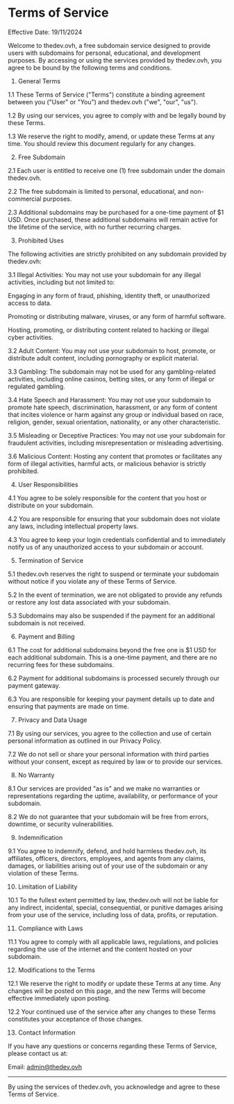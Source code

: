 # Terms of Service

Effective Date: 19/11/2024

Welcome to thedev.ovh, a free subdomain service designed to provide users with subdomains for personal, educational, and development purposes. By accessing or using the services provided by thedev.ovh, you agree to be bound by the following terms and conditions.

1. General Terms

1.1 These Terms of Service ("Terms") constitute a binding agreement between you ("User" or "You") and thedev.ovh ("we", "our", "us").

1.2 By using our services, you agree to comply with and be legally bound by these Terms.

1.3 We reserve the right to modify, amend, or update these Terms at any time. You should review this document regularly for any changes.


2. Free Subdomain

2.1 Each user is entitled to receive one (1) free subdomain under the domain thedev.ovh.

2.2 The free subdomain is limited to personal, educational, and non-commercial purposes.

2.3 Additional subdomains may be purchased for a one-time payment of $1 USD. Once purchased, these additional subdomains will remain active for the lifetime of the service, with no further recurring charges.


3. Prohibited Uses

The following activities are strictly prohibited on any subdomain provided by thedev.ovh:

3.1 Illegal Activities: You may not use your subdomain for any illegal activities, including but not limited to:

Engaging in any form of fraud, phishing, identity theft, or unauthorized access to data.

Promoting or distributing malware, viruses, or any form of harmful software.

Hosting, promoting, or distributing content related to hacking or illegal cyber activities.


3.2 Adult Content: You may not use your subdomain to host, promote, or distribute adult content, including pornography or explicit material.

3.3 Gambling: The subdomain may not be used for any gambling-related activities, including online casinos, betting sites, or any form of illegal or regulated gambling.

3.4 Hate Speech and Harassment: You may not use your subdomain to promote hate speech, discrimination, harassment, or any form of content that incites violence or harm against any group or individual based on race, religion, gender, sexual orientation, nationality, or any other characteristic.

3.5 Misleading or Deceptive Practices: You may not use your subdomain for fraudulent activities, including misrepresentation or misleading advertising.

3.6 Malicious Content: Hosting any content that promotes or facilitates any form of illegal activities, harmful acts, or malicious behavior is strictly prohibited.


4. User Responsibilities

4.1 You agree to be solely responsible for the content that you host or distribute on your subdomain.

4.2 You are responsible for ensuring that your subdomain does not violate any laws, including intellectual property laws.

4.3 You agree to keep your login credentials confidential and to immediately notify us of any unauthorized access to your subdomain or account.


5. Termination of Service

5.1 thedev.ovh reserves the right to suspend or terminate your subdomain without notice if you violate any of these Terms of Service.

5.2 In the event of termination, we are not obligated to provide any refunds or restore any lost data associated with your subdomain.

5.3 Subdomains may also be suspended if the payment for an additional subdomain is not received.


6. Payment and Billing

6.1 The cost for additional subdomains beyond the free one is $1 USD for each additional subdomain. This is a one-time payment, and there are no recurring fees for these subdomains.

6.2 Payment for additional subdomains is processed securely through our payment gateway.

6.3 You are responsible for keeping your payment details up to date and ensuring that payments are made on time.


7. Privacy and Data Usage

7.1 By using our services, you agree to the collection and use of certain personal information as outlined in our Privacy Policy.

7.2 We do not sell or share your personal information with third parties without your consent, except as required by law or to provide our services.


8. No Warranty

8.1 Our services are provided "as is" and we make no warranties or representations regarding the uptime, availability, or performance of your subdomain.

8.2 We do not guarantee that your subdomain will be free from errors, downtime, or security vulnerabilities.


9. Indemnification

9.1 You agree to indemnify, defend, and hold harmless thedev.ovh, its affiliates, officers, directors, employees, and agents from any claims, damages, or liabilities arising out of your use of the subdomain or any violation of these Terms.


10. Limitation of Liability

10.1 To the fullest extent permitted by law, thedev.ovh will not be liable for any indirect, incidental, special, consequential, or punitive damages arising from your use of the service, including loss of data, profits, or reputation.


11. Compliance with Laws

11.1 You agree to comply with all applicable laws, regulations, and policies regarding the use of the internet and the content hosted on your subdomain.


12. Modifications to the Terms

12.1 We reserve the right to modify or update these Terms at any time. Any changes will be posted on this page, and the new Terms will become effective immediately upon posting.

12.2 Your continued use of the service after any changes to these Terms constitutes your acceptance of those changes.


13. Contact Information

If you have any questions or concerns regarding these Terms of Service, please contact us at:

Email: admin@thedev.ovh


---

By using the services of thedev.ovh, you acknowledge and agree to these Terms of Service.